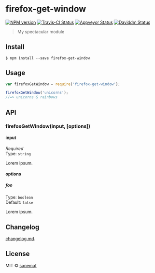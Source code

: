 # firefox-get-window

[![NPM version][npm-image]][npm-url] [![Travis-CI Status][travis-image]][travis-url] [![Appveyor Status][appveyor-image]][appveyor-url] [![Daviddm Status][daviddm-image]][daviddm-url]

> My spectacular module


## Install

```
$ npm install --save firefox-get-window
```


## Usage

```js
var firefoxGetWindow = require('firefox-get-window');

firefoxGetWindow('unicorns');
//=> unicorns & rainbows
```



## API

### firefoxGetWindow(input, [options])

#### input

*Required*  
Type: `string`

Lorem ipsum.

#### options

##### foo

Type: `boolean`  
Default: `false`

Lorem ipsum.


## Changelog

[changelog.md](./changelog.md).


## License

MIT © [sanemat](http://sane.jp)


[travis-url]: https://travis-ci.org/dogwalk/firefox-get-window
[travis-image]: https://img.shields.io/travis/dogwalk/firefox-get-window/master.svg?style=flat-square&label=build%20%28linux%29
[appveyor-url]: https://ci.appveyor.com/project/sanemat/firefox-get-window/branch/master
[appveyor-image]: https://img.shields.io/appveyor/ci/sanemat/firefox-get-window/master.svg?style=flat-square&label=build%20%28windows%29
[npm-url]: https://npmjs.org/package/firefox-get-window
[npm-image]: https://img.shields.io/npm/v/firefox-get-window.svg?style=flat-square
[daviddm-url]: https://david-dm.org/dogwalk/firefox-get-window
[daviddm-image]: https://img.shields.io/david/dogwalk/firefox-get-window.svg?style=flat-square
